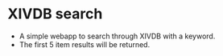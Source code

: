 # XIVDB search 

- A simple webapp to search through XIVDB with a keyword.
- The first 5 item results will be returned.
